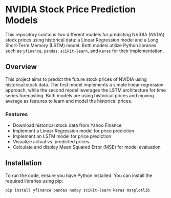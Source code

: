 # NVIDIA Stock Price Prediction Models

This repository contains two different models for predicting NVIDIA (NVDA) stock prices using historical data: a Linear Regression model and a Long Short-Term Memory (LSTM) model. Both models utilize Python libraries such as `yfinance`, `pandas`, `scikit-learn`, and `Keras` for their implementation.

## Overview

This project aims to predict the future stock prices of NVIDIA using historical stock data. The first model implements a simple linear regression approach, while the second model leverages the LSTM architecture for time series forecasting. Both models are using historical prices and moving average as features to learn and model the historical prices.

### Features

- Download historical stock data from Yahoo Finance
- Implement a Linear Regression model for price prediction
- Implement an LSTM model for price prediction
- Visualize actual vs. predicted prices
- Calculate and display Mean Squared Error (MSE) for model evaluation

## Installation

To run the code, ensure you have Python installed. You can install the required libraries using pip:

```bash
pip install yfinance pandas numpy scikit-learn keras matplotlib 
